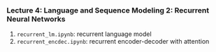 ### Lecture 4: Language and Sequence Modeling 2: Recurrent Neural Networks

1. `recurrent_lm.ipynb`: recurrent language model
2. `recurrent_encdec.ipynb`: recurrent encoder-decoder with attention
